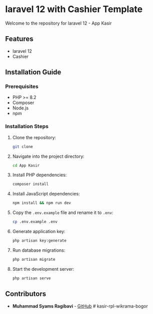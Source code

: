# laravel 12 with Cashier Template

Welcome to the repository for laravel 12 - App Kasir

## Features
- laravel 12
- Cashier

## Installation Guide

### Prerequisites
- PHP >= 8.2
- Composer
- Node.js
- npm

### Installation Steps
1. Clone the repository:
    ```bash
    git clone 
    ```

2. Navigate into the project directory:
    ```bash
    cd App Kasir
    ```

3. Install PHP dependencies:
    ```bash
    composer install
    ```

4. Install JavaScript dependencies:
    ```bash
    npm install && npm run dev
    ```

5. Copy the `.env.example` file and rename it to `.env`:
    ```bash
    cp .env.example .env
    ```

6. Generate application key:
    ```bash
    php artisan key:generate
    ```

7. Run database migrations:
    ```bash
    php artisan migrate
    ```

8. Start the development server:
    ```bash
    php artisan serve
    ```
## Contributors
- **Muhammad Syams Ragibavi** - [GitHub](https://github.com/ragibavi)
#   k a s i r - r p l - w i k r a m a - b o g o r  
 